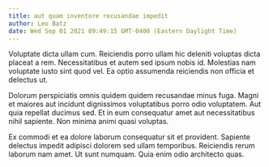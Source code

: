 ```yaml
---
title: aut quam inventore recusandae impedit
author: Leo Batz
date: Wed Sep 01 2021 09:49:15 GMT-0400 (Eastern Daylight Time)
---
```

Voluptate dicta ullam cum. Reiciendis porro ullam hic deleniti voluptas dicta placeat a rem. Necessitatibus et autem sed ipsum nobis id. Molestias nam voluptate iusto sint quod vel. Ea optio assumenda reiciendis non officia et delectus ut.

 Dolorum perspiciatis omnis quidem quidem recusandae minus fuga. Magni et maiores aut incidunt dignissimos voluptatibus porro odio voluptatem. Aut quia repellat ducimus sed. Et in eum consequatur amet aut necessitatibus nihil sapiente. Non minima animi quasi voluptas.

 Ex commodi et ea dolore laborum consequatur sit et provident. Sapiente delectus impedit adipisci dolorem sed ullam temporibus. Reiciendis rerum laborum nam amet. Ut sunt numquam. Quia enim odio architecto quas.